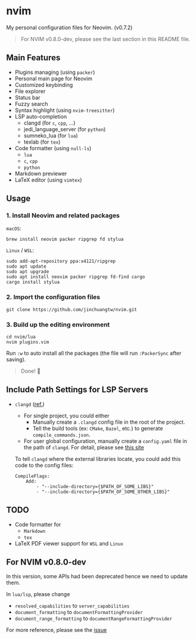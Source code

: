 # nvim
My personal configuration files for Neovim. (v0.7.2)
> For NVIM v0.8.0-dev, please see the last section in this README file.

## Main Features
* Plugins managing (using `packer`)
* Personal main page for Neovim
* Customized keybinding
* File explorer
* Status bar
* Fuzzy search
* Syntax highlight (using `nvim-treesitter`)
* LSP auto-completion
    * clangd (for `c`, `cpp`, ...)
    * jedi_language_server (for `python`)
    * sumneko_lua (for `lua`)
    * texlab (for `tex`)
* Code formatter (using `null-ls`)
    * `lua`
    * `c`, `cpp`
    * `python`
* Markdown previewer
* LaTeX editor (using `vimtex`)

## Usage
### 1. Install Neovim and related packages
`macOS`:
```
brew install neovim packer ripgrep fd stylua
```

`Linux` / `WSL`:
```
sudo add-apt-repository ppa:x4121/ripgrep
sudo apt update
sudo apt upgrade
sudo apt install neovim packer ripgrep fd-find cargo
cargo install stylua
```
### 2. Import the configuration files
```
git clone https://github.com/jinchuangtw/nvim.git
```

### 3. Build up the editing environment
```
cd nvim/lua
nvim plugins.vim
```
Run `:w` to auto install all the packages (the file will run `:PackerSync`
after saving).
> Done! :100:

## Include Path Settings for LSP Servers
* `clangd` ([ref.](https://clangd.llvm.org/installation#project-setup))
    * For single project, you could either
        * Manually create a `.clangd` config file in the root of the project.
        * Tell the build tools (ex: `CMake`, `Bazel`, etc.) to generate
        `compile_commands.json`.
    * For user global configuration, manually create a `config.yaml` file in the
    path of `clangd`. For detail, please see [this site](https://clangd.llvm.org/config#files) 
    
    To tell `clangd` where the external libraries locate, you could add this
    code to the config files:
    ```
    CompileFlags:
        Add:
            - "--include-directory={$PATH_OF_SOME_LIBS}"
            - "--include-directory={$PATH_OF_SOME_OTHER_LIBS}"
    ```
## TODO
* Code formatter for 
    * `Markdown`
    * `tex` 
* LaTeX PDF viewer support for `WSL` and `Linux`

## For NVIM v0.8.0-dev
In this version, some APIs had been deprecated hence we need to update them.

In `lua/lsp`, please change
* `resolved_capabilities` to `server_capabilities`
* `document_formatting` to `documentFormattingProvider`
* `document_range_formatting` to `documentRangeFormattingProvider`

For more reference, please see the [issue](https://github.com/neovim/nvim-lspconfig/issues/1891)
